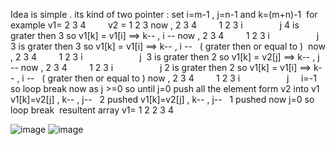 Idea is simple . its kind of two pointer :
set i=m-1 , j=n-1 and k=(m+n)-1
​
for example  v1=  2 3 4          v2 =  1 2 3
now ,  2 3 4         1 2 3
i                j
4 is grater then 3 so v1[k] = v1[i] ==> k-- , i --
now ,  2 3 4         1 2 3
i                    j
3 is grater then 3 so v1[k] = v1[i] ==> k-- , i --   ( grater then or equal to )
​
now ,  2 3 4         1 2 3
i                       j
​
3 is grater then 2 so v1[k] = v2[j] ==> k-- , j --
now ,  2 3 4         1 2 3
i                    j
2 is grater then 2 so v1[k] = v1[i] ==> k-- , i --   ( grater then or equal to )
now ,  2 3 4         1 2 3
i                    j      i=-1 so loop break
now as j >=0 so until j=0 push all the element form v2 into v1
v1[k]=v2[j] , k-- , j--   2 pushed
v1[k]=v2[j] , k-- , j--   1 pushed
now j=0 so loop break
​
resultent array v1= 1 2 2 3 4

![image](https://user-images.githubusercontent.com/91140113/190641824-9aff164b-5c64-4a47-bd0f-48d00588a298.png)
![image](https://user-images.githubusercontent.com/91140113/190641878-dbff7bf9-9123-4b14-9273-25ee9aac2bb2.png)
